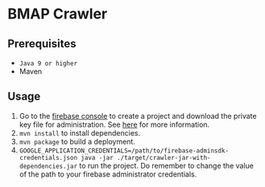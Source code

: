 # BMAP Crawler

## Prerequisites

- `Java 9 or higher`
- Maven

## Usage

1. Go to the [firebase console](https://console.firebase.google.com/) to create a project and download the private key file for administration. See [here](https://firebase.google.com/docs/admin/setup#initialize_the_sdk) for more information.
2. `mvn install` to install dependencies.
3. `mvn package` to build a deployment.
4. `GOOGLE_APPLICATION_CREDENTIALS=/path/to/firebase-adminsdk-credentials.json java -jar ./target/crawler-jar-with-dependencies.jar` to run the project. Do remember to change the value of the path to your firebase administrator credentials.
